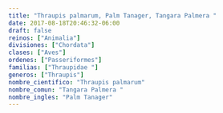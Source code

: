 ```yaml
---
title: "Thraupis palmarum, Palm Tanager, Tangara Palmera "
date: 2017-08-18T20:46:32-06:00
draft: false
reinos: ["Animalia"]
divisiones: ["Chordata"]
clases: ["Aves"]
ordenes: ["Passeriformes"]
familias: ["Thraupidae "]
generos: ["Thraupis"]
nombre_cientifico: "Thraupis palmarum"
nombre_comun: "Tangara Palmera "
nombre_ingles: "Palm Tanager"
---
```

